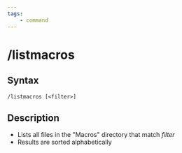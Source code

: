 ```yaml
---
tags:
    - command
---
```

# /listmacros

## Syntax

```eqcommand
/listmacros [<filter>]
```

## Description

* Lists all files in the "Macros" directory that match _filter_
* Results are sorted alphabetically

